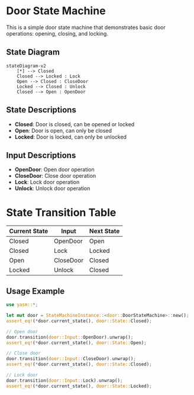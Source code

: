 # Door State Machine

This is a simple door state machine that demonstrates basic door operations: opening, closing, and locking.

## State Diagram

```mermaid
stateDiagram-v2
    [*] --> Closed
    Closed --> Locked : Lock
    Open --> Closed : CloseDoor
    Locked --> Closed : Unlock
    Closed --> Open : OpenDoor
```

## State Descriptions

- **Closed**: Door is closed, can be opened or locked
- **Open**: Door is open, can only be closed
- **Locked**: Door is locked, can only be unlocked

## Input Descriptions

- **OpenDoor**: Open door operation
- **CloseDoor**: Close door operation
- **Lock**: Lock door operation
- **Unlock**: Unlock door operation

# State Transition Table

| Current State | Input | Next State |
|---------------|-------|------------|
| Closed | OpenDoor | Open |
| Closed | Lock | Locked |
| Open | CloseDoor | Closed |
| Locked | Unlock | Closed |

## Usage Example

```rust
use yasm::*;

let mut door = StateMachineInstance::<door::DoorStateMachine>::new();
assert_eq!(*door.current_state(), door::State::Closed);

// Open door
door.transition(door::Input::OpenDoor).unwrap();
assert_eq!(*door.current_state(), door::State::Open);

// Close door
door.transition(door::Input::CloseDoor).unwrap();
assert_eq!(*door.current_state(), door::State::Closed);

// Lock door
door.transition(door::Input::Lock).unwrap();
assert_eq!(*door.current_state(), door::State::Locked);
```
